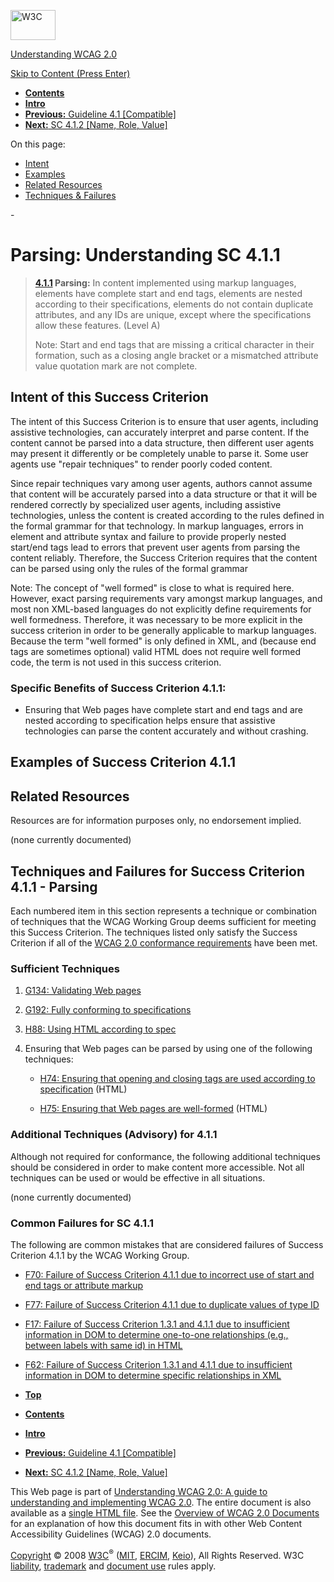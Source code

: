 [<img src="http://www.w3.org/Icons/w3c_home" alt="W3C" width="72" height="48" />](http://www.w3.org/)

[Understanding WCAG 2.0](http://www.w3.org/TR/2008/WD-UNDERSTANDING-WCAG20-20081103/)

[Skip to Content (Press Enter)](#maincontent)

<span id="top"></span>

-   **[Contents](http://www.w3.org/TR/2008/WD-UNDERSTANDING-WCAG20-20081103/#contents "Table of Contents")**
-   **[Intro](intro.html "Introduction to Understanding WCAG 2.0")**
-   [**Previous:** Guideline 4.1 \[Compatible\]](ensure-compat.html "Understanding Guideline  4.1 [Compatible]")
-   [**Next:** SC 4.1.2 \[Name, Role, Value\]](ensure-compat-rsv.html "Understanding SC  4.1.2 [Name, Role, Value]")

On this page:

-   [Intent](#ensure-compat-parses-intent-head)
-   [Examples](#ensure-compat-parses-examples-head)
-   [Related Resources](#ensure-compat-parses-resources-head)
-   [Techniques & Failures](#ensure-compat-parses-techniques-head)

<span id="maincontent">-</span>

<span id="ensure-compat-parses"></span> **Parsing**<span class="screenreader">:</span> Understanding SC 4.1.1
=============================================================================================================

> **[4.1.1](http://www.w3.org/TR/2008/PR-WCAG20-20081103/#ensure-compat-parses) Parsing:** In content implemented using markup languages, elements have complete start and end tags, elements are nested according to their specifications, elements do not contain duplicate attributes, and any IDs are unique, except where the specifications allow these features. (Level A)
>
> Note: Start and end tags that are missing a critical character in their formation, such as a closing angle bracket or a mismatched attribute value quotation mark are not complete.

Intent of this Success Criterion
--------------------------------

The intent of this Success Criterion is to ensure that user agents, including assistive technologies, can accurately interpret and parse content. If the content cannot be parsed into a data structure, then different user agents may present it differently or be completely unable to parse it. Some user agents use "repair techniques" to render poorly coded content.

Since repair techniques vary among user agents, authors cannot assume that content will be accurately parsed into a data structure or that it will be rendered correctly by specialized user agents, including assistive technologies, unless the content is created according to the rules defined in the formal grammar for that technology. In markup languages, errors in element and attribute syntax and failure to provide properly nested start/end tags lead to errors that prevent user agents from parsing the content reliably. Therefore, the Success Criterion requires that the content can be parsed using only the rules of the formal grammar

Note: The concept of "well formed" is close to what is required here. However, exact parsing requirements vary amongst markup languages, and most non XML-based languages do not explicitly define requirements for well formedness. Therefore, it was necessary to be more explicit in the success criterion in order to be generally applicable to markup languages. Because the term "well formed" is only defined in XML, and (because end tags are sometimes optional) valid HTML does not require well formed code, the term is not used in this success criterion.

### Specific Benefits of Success Criterion 4.1.1:

-   Ensuring that Web pages have complete start and end tags and are nested according to specification helps ensure that assistive technologies can parse the content accurately and without crashing.

Examples of Success Criterion 4.1.1
-----------------------------------

Related Resources
-----------------

Resources are for information purposes only, no endorsement implied.

(none currently documented)

Techniques and Failures for Success Criterion 4.1.1 - Parsing
-------------------------------------------------------------

Each numbered item in this section represents a technique or combination of techniques that the WCAG Working Group deems sufficient for meeting this Success Criterion. The techniques listed only satisfy the Success Criterion if all of the [WCAG 2.0 conformance requirements](http://www.w3.org/TR/2008/PR-WCAG20-20081103/#conformance-reqs) have been met.

### Sufficient Techniques

1.  [G134: Validating Web pages](http://www.w3.org/TR/2008/WD-WCAG20-TECHS-20081103/G134)

2.  [G192: Fully conforming to specifications](http://www.w3.org/TR/2008/WD-WCAG20-TECHS-20081103/G192)

3.  [H88: Using HTML according to spec](http://www.w3.org/TR/2008/WD-WCAG20-TECHS-20081103/H88)

4.  Ensuring that Web pages can be parsed by using one of the following techniques:

    -   [H74: Ensuring that opening and closing tags are used according to specification](http://www.w3.org/TR/2008/WD-WCAG20-TECHS-20081103/H74) (HTML)

    -   [H75: Ensuring that Web pages are well-formed](http://www.w3.org/TR/2008/WD-WCAG20-TECHS-20081103/H75) (HTML)

### Additional Techniques (Advisory) for 4.1.1

Although not required for conformance, the following additional techniques should be considered in order to make content more accessible. Not all techniques can be used or would be effective in all situations.

(none currently documented)

### Common Failures for SC 4.1.1

The following are common mistakes that are considered failures of Success Criterion 4.1.1 by the WCAG Working Group.

-   [F70: Failure of Success Criterion 4.1.1 due to incorrect use of start and end tags or attribute markup](http://www.w3.org/TR/2008/WD-WCAG20-TECHS-20081103/F70)

-   [F77: Failure of Success Criterion 4.1.1 due to duplicate values of type ID](http://www.w3.org/TR/2008/WD-WCAG20-TECHS-20081103/F77)

-   [F17: Failure of Success Criterion 1.3.1 and 4.1.1 due to insufficient information in DOM to determine one-to-one relationships (e.g., between labels with same id) in HTML](http://www.w3.org/TR/2008/WD-WCAG20-TECHS-20081103/F17)

-   [F62: Failure of Success Criterion 1.3.1 and 4.1.1 due to insufficient information in DOM to determine specific relationships in XML](http://www.w3.org/TR/2008/WD-WCAG20-TECHS-20081103/F62)

-   **[Top](#top)**
-   **[Contents](http://www.w3.org/TR/2008/WD-UNDERSTANDING-WCAG20-20081103/#contents "Table of Contents")**
-   **[Intro](intro.html "Introduction to Understanding WCAG 2.0")**
-   [**Previous:** Guideline 4.1 \[Compatible\]](ensure-compat.html "Understanding Guideline  4.1 [Compatible]")
-   [**Next:** SC 4.1.2 \[Name, Role, Value\]](ensure-compat-rsv.html "Understanding SC  4.1.2 [Name, Role, Value]")

This Web page is part of [Understanding WCAG 2.0: A guide to understanding and implementing WCAG 2.0](http://www.w3.org/TR/2008/WD-UNDERSTANDING-WCAG20-20081103/). The entire document is also available as a [single HTML file](complete.html). See the [Overview of WCAG 2.0 Documents](http://www.w3.org/WAI/intro/wcag20) for an explanation of how this document fits in with other Web Content Accessibility Guidelines (WCAG) 2.0 documents.

[Copyright](http://www.w3.org/Consortium/Legal/ipr-notice#Copyright) © 2008 [W3C](http://www.w3.org/)<sup>®</sup> ([MIT](http://www.csail.mit.edu/), [ERCIM](http://www.ercim.org/), [Keio](http://www.keio.ac.jp/)), All Rights Reserved. W3C [liability](http://www.w3.org/Consortium/Legal/ipr-notice#Legal_Disclaimer), [trademark](http://www.w3.org/Consortium/Legal/ipr-notice#W3C_Trademarks) and [document use](http://www.w3.org/Consortium/Legal/copyright-documents) rules apply.
